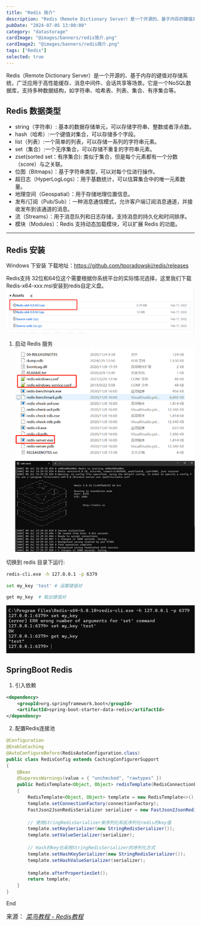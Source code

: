 ```yaml
---
title: "Redis 简介"
description: "Redis（Remote Dictionary Server）是一个开源的、基于内存的键值对存储系统，广泛应用于高性能缓存、消息中间件、会话共享等场景"
pubDate: "2024-07-05 13:00:00"
category: "datastorage"
cardImage: "@images/banners/redis简介.png"
cardImage2: "@images/banners/redis简介.png"
tags: ["Redis"]
selected: true
---
```


Redis（Remote Dictionary Server）是一个开源的、基于内存的键值对存储系统，广泛应用于高性能缓存、消息中间件、会话共享等场景。它是一个NoSQL数据库，支持多种数据结构，如字符串、哈希表、列表、集合、有序集合等。

## Redis 数据类型
- string（字符串）: 基本的数据存储单元，可以存储字符串、整数或者浮点数。
- hash（哈希）:一个键值对集合，可以存储多个字段。
- list（列表）:一个简单的列表，可以存储一系列的字符串元素。
- set（集合）:一个无序集合，可以存储不重复的字符串元素。
- zset(sorted set：有序集合): 类似于集合，但是每个元素都有一个分数（score）与之关联。
- 位图（Bitmaps）：基于字符串类型，可以对每个位进行操作。
- 超日志（HyperLogLogs）：用于基数统计，可以估算集合中的唯一元素数量。
- 地理空间（Geospatial）：用于存储地理位置信息。
- 发布/订阅（Pub/Sub）：一种消息通信模式，允许客户端订阅消息通道，并接收发布到该通道的消息。
- 流（Streams）：用于消息队列和日志存储，支持消息的持久化和时间排序。
- 模块（Modules）：Redis 支持动态加载模块，可以扩展 Redis 的功能。

-- -
## Redis 安装
Windows 下安装
下载地址：https://github.com/tporadowski/redis/releases

Redis支持 32位和64位这个需要根据你系统平台的实际情况选择，这里我们下载Redis-x64-xxx.msi安装到redis自定义盘。
![alt text](/src/images/postsimg/redisimage.png)
1. 启动 Redis 服务
![alt text](/src/images/postsimg/redisimage2.png)
![alt text](/src/images/postsimg/redisimage3.png)


切换到 redis 目录下运行:
```sh
redis-cli.exe -h 127.0.0.1 -p 6379
```
```sh
set my_key 'test' # 设置键值对
```
```sh
get my_key  # 取出键值对
```
![alt text](/src/images/postsimg/imageredis4.png)

## SpringBoot Redis 
1. 引入依赖
```xml
<dependency>
    <groupId>org.springframework.boot</groupId>
    <artifactId>spring-boot-starter-data-redis</artifactId>
</dependency>
```
2. 配置Redis连接池
```java
@Configuration
@EnableCaching
@AutoConfigureBefore(RedisAutoConfiguration.class)
public class RedisConfig extends CachingConfigurerSupport
{
    @Bean
    @SuppressWarnings(value = { "unchecked", "rawtypes" })
    public RedisTemplate<Object, Object> redisTemplate(RedisConnectionFactory connectionFactory)
    {
        RedisTemplate<Object, Object> template = new RedisTemplate<>();
        template.setConnectionFactory(connectionFactory);
        FastJson2JsonRedisSerializer serializer = new FastJson2JsonRedisSerializer(Object.class);

        // 使用StringRedisSerializer来序列化和反序列化redis的key值
        template.setKeySerializer(new StringRedisSerializer());
        template.setValueSerializer(serializer);

        // Hash的key也采用StringRedisSerializer的序列化方式
        template.setHashKeySerializer(new StringRedisSerializer());
        template.setHashValueSerializer(serializer);

        template.afterPropertiesSet();
        return template;
    }
}
```

End

<font size=3 >来源： *[菜鸟教程 - Redis教程](https://www.runoob.com/redis/redis-tutorial.html)*</font>
